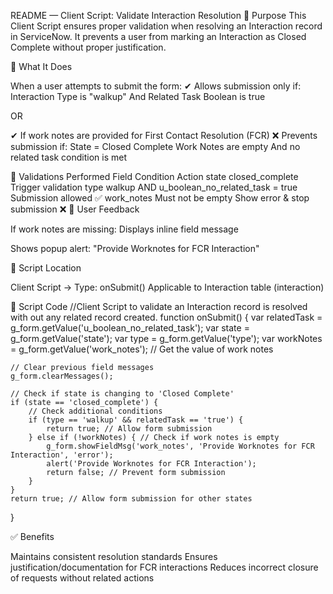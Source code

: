 README — Client Script: Validate Interaction Resolution
📌 Purpose
This Client Script ensures proper validation when resolving an Interaction record in ServiceNow.
It prevents a user from marking an Interaction as Closed Complete without proper justification.

🎯 What It Does

When a user attempts to submit the form:
✔ Allows submission only if:
Interaction Type is "walkup"
And Related Task Boolean is true

OR

✔ If work notes are provided for First Contact Resolution (FCR)
❌ Prevents submission if:
State = Closed Complete
Work Notes are empty
And no related task condition is met

🧠 Validations Performed
Field	Condition	Action
state	closed_complete	Trigger validation
type	walkup AND u_boolean_no_related_task = true	Submission allowed ✅
work_notes	Must not be empty	Show error & stop submission ❌
🔔 User Feedback

If work notes are missing:
Displays inline field message

Shows popup alert:
"Provide Worknotes for FCR Interaction"

📍 Script Location

Client Script → Type: onSubmit()
Applicable to Interaction table (interaction)

📌 Script Code
//Client Script to validate an Interaction record is resolved with out any related record created.
function onSubmit() {
    var relatedTask = g_form.getValue('u_boolean_no_related_task');
    var state = g_form.getValue('state');
    var type = g_form.getValue('type');
    var workNotes = g_form.getValue('work_notes'); // Get the value of work notes

    // Clear previous field messages
    g_form.clearMessages();

    // Check if state is changing to 'Closed Complete'
    if (state == 'closed_complete') {
        // Check additional conditions
        if (type == 'walkup' && relatedTask == 'true') {
            return true; // Allow form submission
        } else if (!workNotes) { // Check if work notes is empty
            g_form.showFieldMsg('work_notes', 'Provide Worknotes for FCR Interaction', 'error');
            alert('Provide Worknotes for FCR Interaction');
            return false; // Prevent form submission
        }
    }
    return true; // Allow form submission for other states
}

✅ Benefits

Maintains consistent resolution standards
Ensures justification/documentation for FCR interactions
Reduces incorrect closure of requests without related actions



